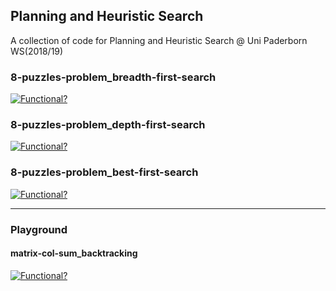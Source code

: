 ## Planning and Heuristic Search
A collection of code for Planning and Heuristic Search @ Uni Paderborn WS(2018/19)

### 8-puzzles-problem_breadth-first-search
[![Functional?](https://img.shields.io/badge/Functional%3F-yes-green.svg)](https://shields.io/)

### 8-puzzles-problem_depth-first-search
[![Functional?](https://img.shields.io/badge/Functional%3F-yes-green.svg)](https://shields.io/)

### 8-puzzles-problem_best-first-search
[![Functional?](https://img.shields.io/badge/Functional%3F-yes-green.svg)](https://shields.io/)

---

### Playground

#### matrix-col-sum_backtracking
[![Functional?](https://img.shields.io/badge/Functional%3F-Snippets-yellow.svg)](https://shields.io/)
